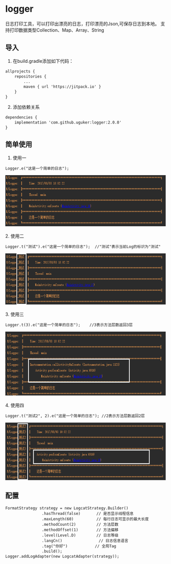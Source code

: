 # logger
日志打印工具，可以打印出漂亮的日志，打印漂亮的Json,可保存日志到本地。
支持打印数据类型Collection、Map、Array、String

## 导入
1. 在build.gradle添加如下代码：<br>
```
allprojects {
	repositories {
		...
		maven { url 'https://jitpack.io' }
	}
}
```
2. 添加依赖关系
```
dependencies {
	implementation 'com.github.uguker:logger:2.0.0'
}
```
## 简单使用
1. 使用一
```
Logger.e("这是一个简单的日志");
```
<img src="https://github.com/uguker/logger/blob/master/screenshot/loge_1.png" height="160"><br><br>
2. 使用二
```
Logger.t("测试").e("这是一个简单的日志");  //"测试"表示当前Log的标识为"测试"
```
<img src="https://github.com/uguker/logger/blob/master/screenshot/loge_2.png" height="160"><br><br>
3. 使用三
```
Logger.t(3).e("这是一个简单的日志");    //3表示方法层数返回3层
```
<img src="https://github.com/uguker/logger/blob/master/screenshot/loge_3.png" height="200"><br><br>
4. 使用四
```
Logger.t("测试2", 2).e("这是一个简单的日志"); //2表示方法层数返回2层
```
<img src="https://github.com/uguker/logger/blob/master/screenshot/loge_4.png" height="180"><br>
## 配置
```
FormatStrategy strategy = new LogcatStrategy.Builder()
                .hasThread(false)       // 是否显示线程信息
                .maxLength(60)          // 每行日志可显示的最大长度
                .methodCount(2)         // 方法层数
                .methodOffset(1)        // 方法偏移
                .level(Level.D)         // 日志等级
                .langCn()                // 日志信息语言
                .tag("你好")            // 全局Tag
                .build();
Logger.addLogAdapter(new LogcatAdapter(strategy));
```
